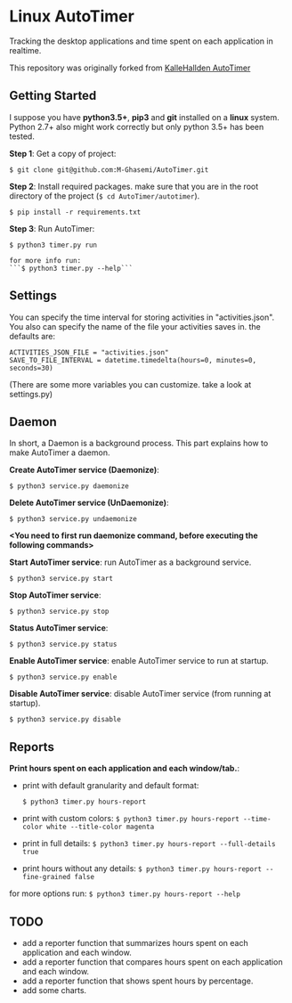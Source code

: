 # Linux AutoTimer

Tracking the desktop applications and time spent on each application in realtime.

This repository was originally forked from [KalleHallden AutoTimer](https://github.com/KalleHallden/AutoTimer)

## Getting Started

I suppose you have **python3.5+**, **pip3** and **git** installed on a **linux** system.
Python 2.7+ also might work correctly but only python 3.5+ has been tested. 

**Step 1**: Get a copy of project:

```$ git clone git@github.com:M-Ghasemi/AutoTimer.git```

**Step 2**: Install required packages. make sure that you are in the root directory of the project (```$ cd AutoTimer/autotimer```).

```$ pip install -r requirements.txt```

**Step 3**: Run AutoTimer:

```$ python3 timer.py run```

    for more info run:
    ```$ python3 timer.py --help``` 
## Settings

You can specify the time interval for storing activities in "activities.json".
You also can specify the name of the file your activities saves in. the defaults are:

`ACTIVITIES_JSON_FILE = "activities.json"`<br>
`SAVE_TO_FILE_INTERVAL = datetime.timedelta(hours=0, minutes=0, seconds=30)`

(There are some more variables you can customize. take a look at settings.py)

## Daemon

In short, a Daemon is a background process. This part explains how to make AutoTimer
a daemon.

**Create AutoTimer service (Daemonize)**:

```$ python3 service.py daemonize```

**Delete AutoTimer service (UnDaemonize)**:

```$ python3 service.py undaemonize```

**<You need to first run daemonize command, before executing the following commands>**

**Start AutoTimer service**: run AutoTimer as a background service.

```$ python3 service.py start```

**Stop AutoTimer service**:

```$ python3 service.py stop```

**Status AutoTimer service**:

```$ python3 service.py status```

**Enable AutoTimer service**: enable AutoTimer service to run at startup.

```$ python3 service.py enable```

**Disable AutoTimer service**: disable AutoTimer service (from running at startup).

```$ python3 service.py disable```

## Reports

**Print hours spent on each application and each window/tab.**:

- print with default granularity and default format:

    ```$ python3 timer.py hours-report```

- print with custom colors:
    ```$ python3 timer.py hours-report --time-color white --title-color magenta```

- print in full details: 
    ```$ python3 timer.py hours-report --full-details true```

- print hours without any details:
    ```$ python3 timer.py hours-report --fine-grained false```

for more options run: ```$ python3 timer.py hours-report --help```

## TODO

- add a reporter function that summarizes hours spent on each application and each window.
- add a reporter function that compares hours spent on each application and each window.
- add a reporter function that shows spent hours by percentage.
- add some charts.